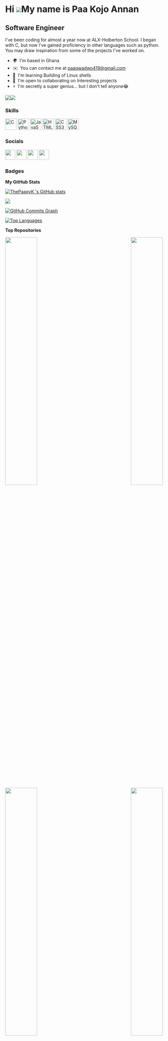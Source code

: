 Hi ![](https://user-images.githubusercontent.com/18350557/176309783-0785949b-9127-417c-8b55-ab5a4333674e.gif)My name is Paa Kojo Annan
======================================================================================================================================

Software Engineer
-----------------

I've been coding for almost a year now at ALX-Holberton School. I began with C, but now I've gained proficiency in other languages such as python. You may draw inspiration from some of the projects I've worked on.

* 🌍  I'm based in Ghana
* ✉️  You can contact me at [paaqwadwo419@gmail.com](mailto:paaqwadwo419@gmail.com)
* 🧠  I'm learning Building of Linux shells
* 🤝  I'm open to collaborating on Interesting projects
* ⚡  I'm secretly a super genius... but I don't tell anyone😂

<a href="https://www.twitter.com/ThePaapy_K" target="_blank" rel="noreferrer"><img
src="https://img.shields.io/twitter/follow/ThePaapy_K?logo=twitter&style=for-the-badge&color=0891b2&labelColor=1c1917"
/></a><a href="https://www.github.com/ThePaapyK " target="_blank" rel="noreferrer"><img
src="https://img.shields.io/github/followers/ThePaapyK ?logo=github&style=for-the-badge&color=0891b2&labelColor=1c1917" /></a>

### Skills


<p align="left">
<a href="https://docs.microsoft.com/en-us/cpp/?view=msvc-170" target="_blank" rel="noreferrer"><img src="https://raw.githubusercontent.com/danielcranney/readme-generator/main/public/icons/skills/c-colored.svg" width="36" height="36" alt="C" /></a>
<a href="https://www.python.org/" target="_blank" rel="noreferrer"><img src="https://raw.githubusercontent.com/danielcranney/readme-generator/main/public/icons/skills/python-colored.svg" width="36" height="36" alt="Python" /></a>
<a href="https://developer.mozilla.org/en-US/docs/Web/JavaScript" target="_blank" rel="noreferrer"><img src="https://raw.githubusercontent.com/danielcranney/readme-generator/main/public/icons/skills/javascript-colored.svg" width="36" height="36" alt="JavaScript" /></a>
<a href="https://developer.mozilla.org/en-US/docs/Glossary/HTML5" target="_blank" rel="noreferrer"><img src="https://raw.githubusercontent.com/danielcranney/readme-generator/main/public/icons/skills/html5-colored.svg" width="36" height="36" alt="HTML5" /></a>
<a href="https://www.w3.org/TR/CSS/#css" target="_blank" rel="noreferrer"><img src="https://raw.githubusercontent.com/danielcranney/readme-generator/main/public/icons/skills/css3-colored.svg" width="36" height="36" alt="CSS3" /></a>
<a href="https://www.mysql.com/" target="_blank" rel="noreferrer"><img src="https://raw.githubusercontent.com/danielcranney/readme-generator/main/public/icons/skills/mysql-colored.svg" width="36" height="36" alt="MySQL" /></a>
</p>


### Socials

<p align="left"> <a href="https://www.github.com/ThePaapyK " target="_blank" rel="noreferrer"><img src="https://raw.githubusercontent.com/danielcranney/readme-generator/main/public/icons/socials/github.svg" width="32" height="32" /></a> <a href="http://www.instagram.com/paapy_k" target="_blank" rel="noreferrer"><img src="https://raw.githubusercontent.com/danielcranney/readme-generator/main/public/icons/socials/instagram.svg" width="32" height="32" /></a> <a href="https://www.linkedin.com/in/paa-kojo-effah-annan-725b2717a" target="_blank" rel="noreferrer"><img src="https://raw.githubusercontent.com/danielcranney/readme-generator/main/public/icons/socials/linkedin.svg" width="32" height="32" /></a> <a href="https://www.twitter.com/ThePaapy_K" target="_blank" rel="noreferrer"><img src="https://raw.githubusercontent.com/danielcranney/readme-generator/main/public/icons/socials/twitter.svg" width="32" height="32" /></a></p>

### Badges

<b>My GitHub Stats</b>

<a href="http://www.github.com/ThePaapyK "><img src="https://github-readme-stats.vercel.app/api?username=ThePaapyK &show_icons=true&hide=issues,contribs&count_private=true&title_color=0891b2&text_color=ffffff&icon_color=0891b2&bg_color=1c1917&hide_border=true&show_icons=true" alt="ThePaapyK 's GitHub stats" /></a>

<a href="http://www.github.com/ThePaapyK "><img src="https://github-readme-streak-stats.herokuapp.com/?user=ThePaapyK &stroke=ffffff&background=1c1917&ring=0891b2&fire=0891b2&currStreakNum=ffffff&currStreakLabel=0891b2&sideNums=ffffff&sideLabels=ffffff&dates=ffffff&hide_border=true" /></a>

<a href="http://www.github.com/ThePaapyK "><img src="https://activity-graph.herokuapp.com/graph?username=ThePaapyK &bg_color=1c1917&color=ffffff&line=0891b2&point=ffffff&area_color=1c1917&area=true&hide_border=true&custom_title=GitHub%20Commits%20Graph" alt="GitHub Commits Graph" /></a>

<a href="https://github.com/ThePaapyK " align="left"><img src="https://github-readme-stats.vercel.app/api/top-langs/?username=ThePaapyK &langs_count=10&title_color=0891b2&text_color=ffffff&icon_color=0891b2&bg_color=1c1917&hide_border=true&locale=en&custom_title=Top%20%Languages" alt="Top Languages" /></a>

<b>Top Repositories</b>

<div width="100%" align="center"><a href="https://github.com/ThePaapyK /AirBnB_clone" align="left"><img align="left" width="45%" src="https://github-readme-stats.vercel.app/api/pin/?username=ThePaapyK &repo=AirBnB_clone&title_color=0891b2&text_color=ffffff&icon_color=0891b2&bg_color=1c1917&hide_border=true&locale=en" /></a><a href="https://github.com/ThePaapyK /alx-low_level_programming" align="right"><img align="right" width="45%" src="https://github-readme-stats.vercel.app/api/pin/?username=ThePaapyK &repo=alx-low_level_programming&title_color=0891b2&text_color=ffffff&icon_color=0891b2&bg_color=1c1917&hide_border=true&locale=en" /></a></div><br /><br /><br /><br /><br /><br /><br />

<br /><br /><br /><br /><br />

<div width="100%" align="center"><a href="https://github.com/ThePaapyK /printf" align="left"><img align="left" width="45%" src="https://github-readme-stats.vercel.app/api/pin/?username=ThePaapyK &repo=printf&title_color=0891b2&text_color=ffffff&icon_color=0891b2&bg_color=1c1917&hide_border=true&locale=en" /></a><a href="https://github.com/ThePaapyK /alx-higher_level_programming" align="right"><img align="right" width="45%" src="https://github-readme-stats.vercel.app/api/pin/?username=ThePaapyK &repo=alx-higher_level_programming&title_color=0891b2&text_color=ffffff&icon_color=0891b2&bg_color=1c1917&hide_border=true&locale=en" /></a></div>
